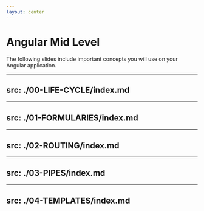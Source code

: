 ```yaml
---
layout: center
---
```


# Angular Mid Level
The following slides include important concepts you will use on your Angular application. 

<Toc mode="onlyCurrentTree" />


---
src: ./00-LIFE-CYCLE/index.md
---

---
src: ./01-FORMULARIES/index.md
---

---
src: ./02-ROUTING/index.md
---

---
src: ./03-PIPES/index.md
---

---
src: ./04-TEMPLATES/index.md
---

